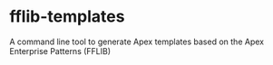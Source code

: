 # fflib-templates
A command line tool to generate Apex templates based on the Apex Enterprise Patterns (FFLIB)


